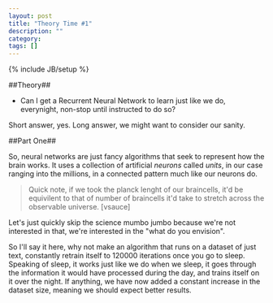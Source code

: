 ```yaml
---
layout: post
title: "Theory Time #1"
description: ""
category: 
tags: []
---
```

{% include JB/setup %}

##Theory##

- Can I get a Recurrent Neural Network to learn just like we do, everynight, non-stop until instructed to do so?

Short answer, yes. Long answer, we might want to consider our sanity.

##Part One##

So, neural networks are just fancy algorithms that seek to represent how the brain works. It uses a collection of artificial _neurons_ called *units*, in our case ranging into the millions, in a connected pattern much like our neurons do. 
>Quick note, if we took the planck lenght of our braincells, it'd be equivilent to that of number of braincells it'd take to stretch across the observable universe. [vsauce]

Let's just quickly skip the science mumbo jumbo because we're not interested in that, we're interested in the "what do you envision".

So I'll say it here, why not make an algorithm that runs on a dataset of just text, constantly retrain itself to 120000 iterations once you go to sleep. Speaking of sleep, it works just like we do when we sleep, it goes through the information it would have processed during the day, and trains itself on it over the night. If anything, we have now added a constant increase in the dataset size, meaning we should expect better results.




